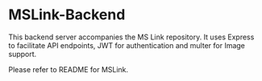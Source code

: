 # MSLink-Backend

This backend server accompanies the MS Link repository. 
It uses Express to facilitate API endpoints, JWT for authentication and multer for Image support. 

Please refer to README for MSLink. 
